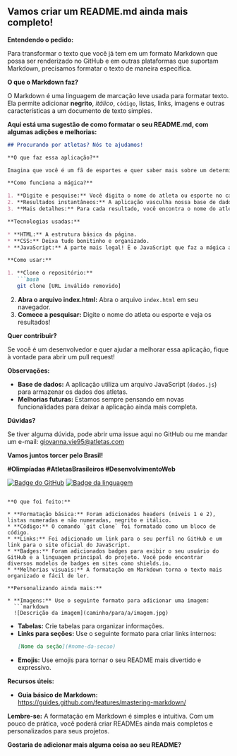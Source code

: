## Vamos criar um README.md ainda mais completo\!

**Entendendo o pedido:**

Para transformar o texto que você já tem em um formato Markdown que possa ser renderizado no GitHub e em outras plataformas que suportam Markdown, precisamos formatar o texto de maneira específica.

**O que o Markdown faz?**

O Markdown é uma linguagem de marcação leve usada para formatar texto. Ela permite adicionar **negrito**, *itálico*, `código`, listas, links, imagens e outras características a um documento de texto simples.

**Aqui está uma sugestão de como formatar o seu README.md, com algumas adições e melhorias:**

````markdown
## Procurando por atletas? Nós te ajudamos! 

**O que faz essa aplicação?**

Imagina que você é um fã de esportes e quer saber mais sobre um determinado atleta ou modalidade. Com essa aplicação, você digita o nome que deseja buscar e, *prontinho*, a gente te mostra todos os resultados relevantes que encontramos! 

**Como funciona a mágica?**

1. **Digite e pesquise:** Você digita o nome do atleta ou esporte no campo de pesquisa.
2. **Resultados instantâneos:** A aplicação vasculha nossa base de dados e te mostra todos os resultados que combinam com a sua pesquisa.
3. **Mais detalhes:** Para cada resultado, você encontra o nome do atleta, uma breve descrição e um link para saber mais.

**Tecnologias usadas:**

* **HTML:** A estrutura básica da página.
* **CSS:** Deixa tudo bonitinho e organizado.
* **JavaScript:** A parte mais legal! É o JavaScript que faz a mágica acontecer.

**Como usar:**

1. **Clone o repositório:** 
   ```bash
   git clone [URL inválido removido]
````

2.  **Abra o arquivo index.html:** Abra o arquivo `index.html` em seu navegador.
3.  **Comece a pesquisar:** Digite o nome do atleta ou esporte e veja os resultados\!

**Quer contribuir?**

Se você é um desenvolvedor e quer ajudar a melhorar essa aplicação, fique à vontade para abrir um pull request\!

**Observações:**

  * **Base de dados:** A aplicação utiliza um arquivo JavaScript (`dados.js`) para armazenar os dados dos atletas.
  * **Melhorias futuras:** Estamos sempre pensando em novas funcionalidades para deixar a aplicação ainda mais completa.

**Dúvidas?**

Se tiver alguma dúvida, pode abrir uma issue aqui no GitHub ou me mandar um e-mail: giovanna.vie95@atletas.com

**Vamos juntos torcer pelo Brasil\!**

**\#Olimpíadas \#AtletasBrasileiros \#DesenvolvimentoWeb**

[![Badge do GitHub](about:sanitized)](https://github.com/seu-usuario)
[![Badge da linguagem](about:sanitized)](https://www.javascript.com/)

````

**O que foi feito:**

* **Formatação básica:** Foram adicionados headers (níveis 1 e 2), listas numeradas e não numeradas, negrito e itálico.
* **Código:** O comando `git clone` foi formatado como um bloco de código.
* **Links:** Foi adicionado um link para o seu perfil no GitHub e um link para o site oficial do JavaScript.
* **Badges:** Foram adicionados badges para exibir o seu usuário do GitHub e a linguagem principal do projeto. Você pode encontrar diversos modelos de badges em sites como shields.io.
* **Melhorias visuais:** A formatação em Markdown torna o texto mais organizado e fácil de ler.

**Personalizando ainda mais:**

* **Imagens:** Use o seguinte formato para adicionar uma imagem:
  ```markdown
  ![Descrição da imagem](caminho/para/a/imagem.jpg)
````

  * **Tabelas:** Crie tabelas para organizar informações.
  * **Links para seções:** Use o seguinte formato para criar links internos:
    ```markdown
    [Nome da seção](#nome-da-secao)
    ```
  * **Emojis:** Use emojis para tornar o seu README mais divertido e expressivo.

**Recursos úteis:**

  * **Guia básico de Markdown:** <https://guides.github.com/features/mastering-markdown/>

**Lembre-se:** A formatação em Markdown é simples e intuitiva. Com um pouco de prática, você poderá criar READMEs ainda mais completos e personalizados para seus projetos.

**Gostaria de adicionar mais alguma coisa ao seu README?**

